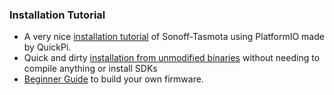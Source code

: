 ### Installation Tutorial

* A very nice [installation tutorial](https://youtu.be/n4MDRm2yAJg) of Sonoff-Tasmota using PlatformIO made by QuickPi.
* Quick and dirty [installation from unmodified binaries](https://github.com/arendst/Sonoff-Tasmota/wiki/SonOTA---Espressif2Arduino---Tasmota-without-compiling) without needing to compile anything or install SDKs
* [Beginner Guide](https://github.com/arendst/Sonoff-Tasmota/wiki/Beginner-Guide---Create-your-own-Firmware-Build) to build your own firmware.